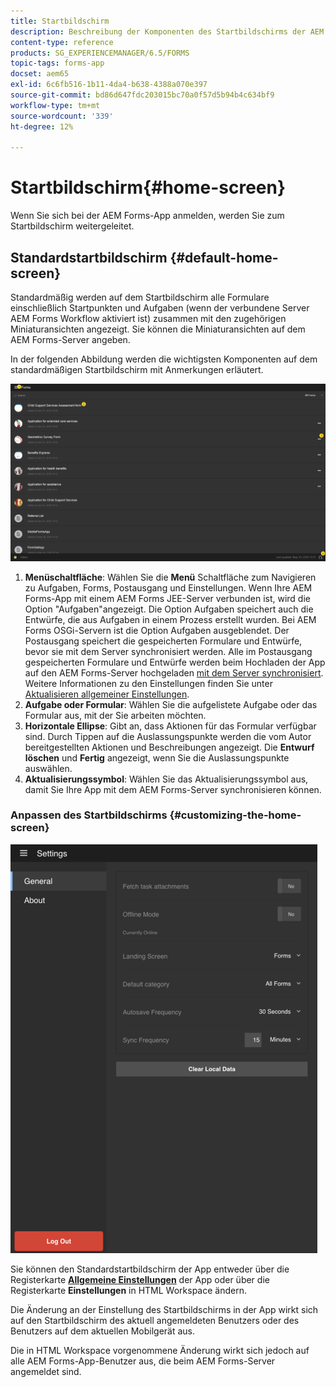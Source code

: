 ```yaml
---
title: Startbildschirm
description: Beschreibung der Komponenten des Startbildschirms der AEM Forms-App
content-type: reference
products: SG_EXPERIENCEMANAGER/6.5/FORMS
topic-tags: forms-app
docset: aem65
exl-id: 6c6fb516-1b11-4da4-b638-4388a070e397
source-git-commit: bd86d647fdc203015bc70a0f57d5b94b4c634bf9
workflow-type: tm+mt
source-wordcount: '339'
ht-degree: 12%

---
```


# Startbildschirm{#home-screen}

Wenn Sie sich bei der AEM Forms-App anmelden, werden Sie zum Startbildschirm weitergeleitet.

## Standardstartbildschirm {#default-home-screen}

Standardmäßig werden auf dem Startbildschirm alle Formulare einschließlich Startpunkten und Aufgaben (wenn der verbundene Server AEM Forms Workflow aktiviert ist) zusammen mit den zugehörigen Miniaturansichten angezeigt. Sie können die Miniaturansichten auf dem AEM Forms-Server angeben.

In der folgenden Abbildung werden die wichtigsten Komponenten auf dem standardmäßigen Startbildschirm mit Anmerkungen erläutert.

![Startbildschirm der Forms-App](assets/home-screen-1.png)

<!--Click to enlarge

![home-screen-1-1](assets/home-screen-1-1.png)-->

1. **Menüschaltfläche**: Wählen Sie die **Menü** Schaltfläche zum Navigieren zu Aufgaben, Forms, Postausgang und Einstellungen. Wenn Ihre AEM Forms-App mit einem AEM Forms JEE-Server verbunden ist, wird die Option &quot;Aufgaben&quot;angezeigt. Die Option Aufgaben speichert auch die Entwürfe, die aus Aufgaben in einem Prozess erstellt wurden. Bei AEM Forms OSGi-Servern ist die Option Aufgaben ausgeblendet. Der Postausgang speichert die gespeicherten Formulare und Entwürfe, bevor sie mit dem Server synchronisiert werden. Alle im Postausgang gespeicherten Formulare und Entwürfe werden beim Hochladen der App auf den AEM Forms-Server hochgeladen [mit dem Server synchronisiert](../../forms/using/sync-app.md). Weitere Informationen zu den Einstellungen finden Sie unter [Aktualisieren allgemeiner Einstellungen](../../forms/using/update-general-settings.md).
1. **Aufgabe oder Formular**: Wählen Sie die aufgelistete Aufgabe oder das Formular aus, mit der Sie arbeiten möchten.
1. **Horizontale Ellipse**: Gibt an, dass Aktionen für das Formular verfügbar sind. Durch Tippen auf die Auslassungspunkte werden die vom Autor bereitgestellten Aktionen und Beschreibungen angezeigt. Die **Entwurf löschen** und **Fertig** angezeigt, wenn Sie die Auslassungspunkte auswählen.
1. **Aktualisierungssymbol**: Wählen Sie das Aktualisierungssymbol aus, damit Sie Ihre App mit dem AEM Forms-Server synchronisieren können.

### Anpassen des Startbildschirms {#customizing-the-home-screen}

![Allgemeine Einstellungen](assets/gen-settings.png)

Sie können den Standardstartbildschirm der App entweder über die Registerkarte **[Allgemeine Einstellungen](../../forms/using/update-general-settings.md)** der App oder über die Registerkarte **Einstellungen** in HTML Workspace ändern.

Die Änderung an der Einstellung des Startbildschirms in der App wirkt sich auf den Startbildschirm des aktuell angemeldeten Benutzers oder des Benutzers auf dem aktuellen Mobilgerät aus.

Die in HTML Workspace vorgenommene Änderung wirkt sich jedoch auf alle AEM Forms-App-Benutzer aus, die beim AEM Forms-Server angemeldet sind.
